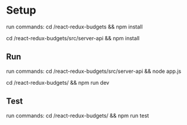 # Setup
run commands:
  cd /react-redux-budgets && npm install

  cd /react-redux-budgets/src/server-api && npm install

## Run
  run commands:
  cd /react-redux-budgets/src/server-api && node app.js

  cd /react-redux-budgets/ && npm run dev

## Test
  run commands:
  cd /react-redux-budgets/ && npm run test

